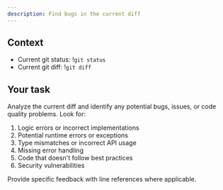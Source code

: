 ```yaml
---
description: Find bugs in the current diff
---
```


## Context

- Current git status: !`git status`
- Current git diff: !`git diff`

## Your task

Analyze the current diff and identify any potential bugs, issues, or code quality problems. Look for:
1. Logic errors or incorrect implementations
2. Potential runtime errors or exceptions
3. Type mismatches or incorrect API usage
4. Missing error handling
5. Code that doesn't follow best practices
6. Security vulnerabilities

Provide specific feedback with line references where applicable.